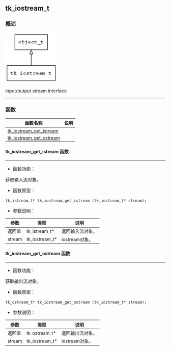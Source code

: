## tk\_iostream\_t
### 概述
![image](images/tk_iostream_t_0.png)


 input/output stream interface


----------------------------------
### 函数
<p id="tk_iostream_t_methods">

| 函数名称 | 说明 | 
| -------- | ------------ | 
| <a href="#tk_iostream_t_tk_iostream_get_istream">tk\_iostream\_get\_istream</a> |  |
| <a href="#tk_iostream_t_tk_iostream_get_ostream">tk\_iostream\_get\_ostream</a> |  |
#### tk\_iostream\_get\_istream 函数
-----------------------

* 函数功能：

> <p id="tk_iostream_t_tk_iostream_get_istream">
 获取输入流对象。





* 函数原型：

```
tk_istream_t* tk_iostream_get_istream (tk_iostream_t* stream);
```

* 参数说明：

| 参数 | 类型 | 说明 |
| -------- | ----- | --------- |
| 返回值 | tk\_istream\_t* | 返回输入流对象。 |
| stream | tk\_iostream\_t* | iostream对象。 |
#### tk\_iostream\_get\_ostream 函数
-----------------------

* 函数功能：

> <p id="tk_iostream_t_tk_iostream_get_ostream">
 获取输出流对象。





* 函数原型：

```
tk_ostream_t* tk_iostream_get_ostream (tk_iostream_t* stream);
```

* 参数说明：

| 参数 | 类型 | 说明 |
| -------- | ----- | --------- |
| 返回值 | tk\_ostream\_t* | 返回输出流对象。 |
| stream | tk\_iostream\_t* | iostream对象。 |
